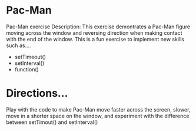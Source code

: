 # Pac-Man
Pac-Man exercise Description:
This exercise demontrates a Pac-Man figure moving across the window and reversing direction when making contact with the end of the window. This is a fun exercise to implement new skills such as....
- setTimeout()
- setInterval()
- function()
# Directions...
Play with the code to make Pac-Man move faster across the screen, slower, move in a shorter space on the window, and experiment with the difference between setTimout() and setInterval()

